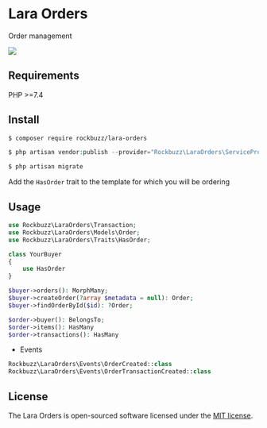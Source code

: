 # Lara Orders

Order management

<p><img src="https://github.com/rockbuzz/lara-orders/workflows/Main/badge.svg"/></p>

## Requirements

PHP >=7.4

## Install

```bash
$ composer require rockbuzz/lara-orders
```

```php
$ php artisan vendor:publish --provider="Rockbuzz\LaraOrders\ServiceProvider" --tag="migrations"
```

```php
$ php artisan migrate
```

Add the `HasOrder` trait to the template for which you will be ordering

## Usage

```php
use Rockbuzz\LaraOrders\Transaction;
use Rockbuzz\LaraOrders\Models\Order;
use Rockbuzz\LaraOrders\Traits\HasOrder;

class YourBuyer
{
    use HasOrder
}
```

```php
$buyer->orders(): MorphMany;
$buyer->createOrder(?array $metadata = null): Order;
$buyer->findOrderById($id): ?Order;
```

```php
$order->buyer(): BelongsTo;
$order->items(): HasMany
$order->transactions(): HasMany
```
- Events

```php
Rockbuzz\LaraOrders\Events\OrderCreated::class
Rockbuzz\LaraOrders\Events\OrderTransactionCreated::class
```

## License

The Lara Orders is open-sourced software licensed under the [MIT license](https://opensource.org/licenses/MIT).